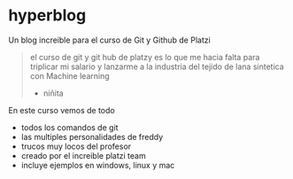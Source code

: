 # hyperblog
Un blog increible para el curso de Git y Github de Platzi
> el curso de git y git hub de platzy es lo que me hacia falta para triplicar mi salario y lanzarme a la industria del tejido de lana sintetica con Machine learning
> - niñita

En este curso vemos de todo 
- todos los comandos de git 
- las multiples personalidades de freddy
- trucos muy locos del profesor 
- creado por el increible platzi team 
- incluye ejemplos en windows, linux y mac 


